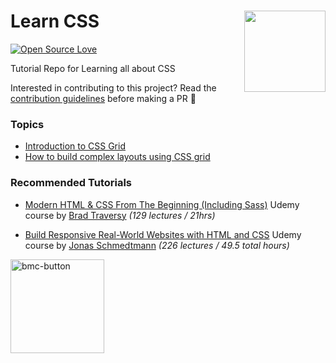 # Learn CSS <img align="right" src="https://user-images.githubusercontent.com/62628408/127881594-fb40eeed-6ccc-4b3b-ac66-65fb7ee95e53.png" width="130px">


[![Open Source Love](https://badges.frapsoft.com/os/v2/open-source.svg?v=103)](https://github.com/Evavic44/learn-css)

Tutorial Repo for Learning all about CSS


Interested in contributing to this project? Read the <a href="">contribution guidelines</a> before making a PR 🙂

<!-- Topics -->
### **Topics**
- <a href="https://github.com/Evavic44/learn-css/tree/main/CSS%20Grid/Introduction%20to%20CSS%20Grid">Introduction to CSS Grid</a>
- <a href="https://github.com/Evavic44/learn-css/tree/main/CSS%20Grid/How%20to%20build%20complex%20layouts%20using%20CSS%20Grid">How to build complex layouts using CSS grid</a>

<!-- Recommended tutuorials -->
### **Recommended Tutorials**
- <a href="https://www.udemy.com/course/modern-html-css-from-the-beginning/">Modern HTML & CSS From The Beginning (Including Sass)</a> Udemy course by <a href="https://github.com/bradtraversy">Brad Traversy</a> _(129 lectures / 21hrs)_

- <a href="https://www.udemy.com/course/design-and-develop-a-killer-website-with-html5-and-css3/">Build Responsive Real-World Websites with HTML and CSS</a> Udemy course by <a href="https://github.com/jonasschmedtmann">Jonas Schmedtmann</a> _(226 lectures / 49.5 total hours)_









<a href="https://www.buymeacoffee.com/evavic44">
  <img width="150px" alt="bmc-button" src="https://user-images.githubusercontent.com/62628408/127788747-8850d386-fc61-4fff-b18f-8c5ee597be34.png">
</a>
